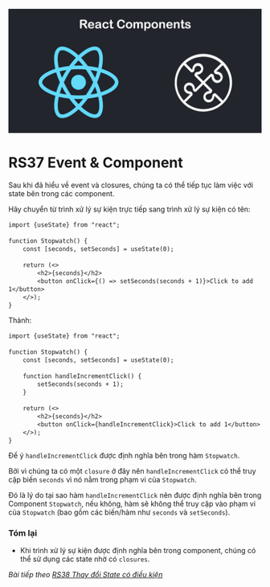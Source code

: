 
![Create-HTML-1](images/components.jpg) 

# RS37 Event & Component

Sau khi đã hiểu về event và closures, chúng ta có thể tiếp tục làm việc với state bên trong các component.

Hãy chuyển từ trình xử lý sự kiện trực tiếp sang trình xử lý sự kiện có tên:

```
import {useState} from "react";

function Stopwatch() {
    const [seconds, setSeconds] = useState(0);

    return (<>
        <h2>{seconds}</h2>
        <button onClick={() => setSeconds(seconds + 1)}>Click to add 1</button>
    </>);
}
```

Thành:

```
import {useState} from "react";

function Stopwatch() {
    const [seconds, setSeconds] = useState(0);

    function handleIncrementClick() {
        setSeconds(seconds + 1);
    }

    return (<>
        <h2>{seconds}</h2>
        <button onClick={handleIncrementClick}>Click to add 1</button>
    </>);
}
```

Để ý `handleIncrementClick` được định nghĩa bên trong hàm `Stopwatch`.

Bởi vì chúng ta có một `closure` ở đây nên `handleIncrementClick` có thể truy cập biến `seconds` vì nó nằm trong phạm vi của `Stopwatch`.

Đó là lý do tại sao hàm `handleIncrementClick` nên được định nghĩa bên trong Component `Stopwatch`, nếu không, hàm sẽ không thể truy cập vào phạm vi của `Stopwatch` (bao gồm các biến/hàm như `seconds` và `setSeconds`).

### Tóm lại

- Khi trình xử lý sự kiện được định nghĩa bên trong component, chúng có thể sử dụng các state nhờ có `closures`.

*Bài tiếp theo [RS38 Thay đổi State có điều kiện](/lesson/session/session_038_state_conditions.md)*